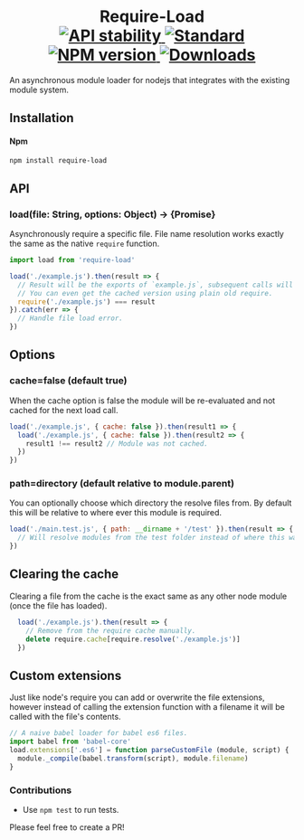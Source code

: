 <h1 align="center">
  Require-Load
	<br/>

  <!-- Stability -->
  <a href="https://nodejs.org/api/documentation.html#documentation_stability_index">
    <img src="https://img.shields.io/badge/stability-stable-brightgreen.svg?style=flat-square" alt="API stability"/>
  </a>
  <!-- Standard -->
  <a href="https://github.com/feross/standard">
    <img src="https://img.shields.io/badge/code%20style-standard-brightgreen.svg?style=flat-square" alt="Standard"/>
  </a>
  <!-- NPM version -->
  <a href="https://npmjs.org/package/require-load">
    <img src="https://img.shields.io/npm/v/require-load.svg?style=flat-square" alt="NPM version"/>
  </a>
  <!-- Downloads -->
  <a href="https://npmjs.org/package/require-load">
    <img src="https://img.shields.io/npm/dm/require-load.svg?style=flat-square" alt="Downloads"/>
  </a>
</h1>

An asynchronous module loader for nodejs that integrates with the existing module system.

## Installation

#### Npm
```bash
npm install require-load
```

## API

### load(file: String, options: Object) -> {Promise}
Asynchronously require a specific file. File name resolution works exactly the same as the native `require` function.


```javascript
import load from 'require-load'

load('./example.js').then(result => {
  // Result will be the exports of `example.js`, subsequent calls will be cached.
  // You can even get the cached version using plain old require.
  require('./example.js') === result
}).catch(err => {
  // Handle file load error.
})
```

## Options

### cache=false (default true)
When the cache option is false the module will be re-evaluated and not cached for the next load call.

```javascript
load('./example.js', { cache: false }).then(result1 => {
  load('./example.js', { cache: false }).then(result2 => {
    result1 !== result2 // Module was not cached.
  })
})
```

### path=directory (default relative to module.parent)

You can optionally choose which directory the resolve files from.
By default this will be relative to where ever this module is required.

```javascript
load('./main.test.js', { path: __dirname + '/test' }).then(result => {
  // Will resolve modules from the test folder instead of where this was required.
})
```

## Clearing the cache
Clearing a file from the cache is the exact same as any other node module (once the file has loaded).

```javascript
  load('./example.js').then(result => {
    // Remove from the require cache manually.
    delete require.cache[require.resolve('./example.js')]
  })
```

## Custom extensions
Just like node's require you can add or overwrite the file extensions, however instead of calling the extension function with a filename it will be called with the file's contents.

```javascript
// A naive babel loader for babel es6 files.
import babel from 'babel-core'
load.extensions['.es6'] = function parseCustomFile (module, script) {
  module._compile(babel.transform(script), module.filename)
}
```

### Contributions

* Use `npm test` to run tests.

Please feel free to create a PR!
